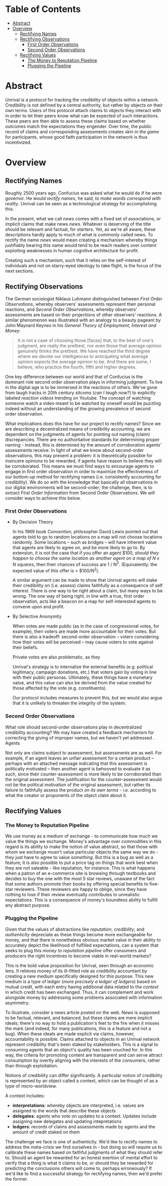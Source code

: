 
# Table of Contents

-   [Abstract](#orgcdf47f9)
-   [Overview](#org4006e73)
    -   [Rectifying Names](#orge4dab81)
    -   [Rectifying Observations](#org7d16240)
        -   [First Order Observations](#org21a7be1)
        -   [Second Order Observations](#orgd6fc978)
    -   [Rectifying Values](#org3b45504)
        -   [The Money to Reputation Pipeline](#org90b9eb5)
        -   [Plugging the Pipeline](#org8cab881)



<a id="orgcdf47f9"></a>

# Abstract

Unrival is a protocol for tracking the credibility of objects within a network.  Credibility is not defined by a central authority, but rather by objects on their own terms.  Users of this protocol attach claims to objects they interact with in order to let their peers know what can be expected of such interactions.  These peers are then able to assess these claims based on whether outcomes match the expectations they engender.  Over time, the public record of claims and corresponding assessments creates *skin in the game* for participants, whose good faith participation in the network is thus incentivized.


<a id="org4006e73"></a>

# Overview


<a id="orge4dab81"></a>

## Rectifying Names

Roughly 2500 years ago, Confucius was asked what he would do if he were governor.  He would *rectify names*, he said, *to make words correspond with reality*.  Unrival can be seen as a technological strategy for accomplishing this.  

In the present, what we call *news* comes with a fixed set of associations, or implicit claims that make news *news*.  Whatever is deserving of the title should be relevant and factual, for starters.  Yet, as we're all aware, these descriptions hardly apply to much of what is commonly called news.  To rectify the name *news* would mean creating a mechanism whereby things justifiably bearing this name would tend to be reach readers over content exploiting weaknesses in human cognitive architecture for profit.

Creating such a mechanism, such that it relies on the self-interest of individuals and not on starry-eyed ideology to take flight, is the focus of the next sections.


<a id="org7d16240"></a>

## Rectifying Observations

The German sociologist Niklaus Luhmann distinguished between *First Order Observations*, whereby observers' assessments represent their personal reactions, and *Second Order Observations*, whereby observers' assessments are based on their projections of other observers' reactions.  A similar phenomenon was illustrated with an analogy to a beauty pageant by John Maynard Keynes in his *General Theory of Employment, Interest and Money*:

> It is not a case of choosing those [faces] that, to the best of one's judgment, are really the prettiest, nor even those that average opinion genuinely thinks the prettiest. We have reached the third degree where we devote our intelligences to anticipating what average opinion expects the average opinion to be. And there are some, I believe, who practice the fourth, fifth and higher degrees.

One key difference between our world and that of Confucius is the dominant role second order observation plays in informing judgment.  To live in the digital age is to be immersed in the reactions of others.  We've gone from laugh tracks in 20th century sitcoms (*can I laugh now?*) to explicitly labeled *reaction videos* trending on Youtube.  The concept of watching someone watch a video meant to be watched by oneself would be puzzling indeed without an understanding of the growing prevalence of second order observation.

What implications does this have for our project to rectify names?  Since we are describing a decentralized means of credibility accounting, we are dependent on the judgments of agents for pointing out naming (claim) discrepancies.  There are no authoritative standards for determining proper naming - instead, this is determined by the amount of corroboration agents' assessments receive.  In light of what we know about second-order observations, this may present a problem: it is theoretically possible for insincere opinions to be rewarded, if agents have reason to believe they will be corroborated.  This means we must find ways to encourage agents to engage in first order observation in order to maximize the effectiveness of our bottom-up method for rectifying names (i.e. consistently accounting for credibility).  We do so with the knowledge that basically all observations in our digital environments will be second-order; the challenge, then, is to extract *First Order Information* from Second Order Observations.  We will consider ways to achieve this below.


<a id="org21a7be1"></a>

### First Order Observations

-   By Decision Theory

    In his 1969 book *Convention*, philosopher David Lewis pointed out that agents told to go to random locations on a map will not choose locations randomly.  Some locations &#x2013; such as bridges &#x2013; will have inherent value that agents are likely to agree on, and be more likely to go to.  By extension, it is not the case that if you offer an agent $100, *should they happen to choose the same location as another agent on a map of N x N squares*, then their chances of success are 1 / N<sup>2</sup>.  (Equivalently: the expected value of this offer is > $100/N<sup>2</sup>).
    
    A similar argument can be made to show that Unrival agents will stake their credibility on (i.e. assess) claims faithfully as a consequence of self interest.  There is one way to be right about a claim, but many ways to be wrong.  The one way of being right, in line with a true, first order observation, acts like a beacon on a map for self-interested agents to convene upon and profit.

-   By Selective Anonymity

    When votes are made public (as in the case of congressional votes, for example), then voters are made more accountable for their votes.  But there is also a tradeoff: second-order observation &#x2013; voters considering how their votes will be perceived &#x2013; may cause voters to vote against their beliefs.  
    
    Private votes are also problematic, as they 
    
    Unrival's strategy is to internalize the external benefits (e.g. political legitimacy, campaign donations, etc.) that voters gain by voting in line with their public personas.  Ultimately, these things have a monetary value, and this value can also be derived from the value created for those affected by the vote (e.g. constituents).  
    
    Our protocol includes measures to prevent this, but we would also argue that it is unlikely to threaten the integrity of the system.    


<a id="orgd6fc978"></a>

### Second Order Observations

What role should second-order observations play in decentralized credibility accounting?  We may have created a feedback mechanism for correcting the giving of improper names, but we haven't yet addressed .  Agents

Not only are claims subject to assessment, but assessments are as well.  For example, if an agent leaves an unfair assessment for a certain product &#x2013; perhaps with an attached message indicating that this assessment is politically motivated &#x2013; then another agent is behooved to evaluate it as such, since their counter-assessment is more likely to be corroborated than the original assessment.  The justification for the counter-assessment would not be the political motivation of the original assessment, but rather its failure to faithfully assess the product *on its own terms* - i.e. according to what the creator or proponents of the object claim about it.      


<a id="org3b45504"></a>

## Rectifying Values


<a id="org90b9eb5"></a>

### The Money to Reputation Pipeline

We use money as a medium of exchange - to communicate how much we value the things we exchange.  Money's advantage over commodities in this regard is its ability to make the notion of value abstract, so that those with whom we exchange musn't value particular objects the same way we do - they just have to agree to value *something*.  But this is a bug as well as a feature; it is also possible to put a price tag on things that work best when they are not saleable - like reputation, for instance.  This is what happens when a patron of an e-commerce site is browsing through textbooks and decides to buy the one with the most 5 star reviews, unaware of the fact that some authors promote their books by offering special benefits to five-star reviewers.  These reviewers are happy to oblige, since they have nothing to lose if their review eventually contributes to unrealistic expectations.  This is a consequence of money's boundless ability to fulfill any abstract purpose.  


<a id="org8cab881"></a>

### Plugging the Pipeline

Given that the values of abstractions like *reputation*, *credibility*, and *authenticity* depreciate as these things become more exchangeable for money, and that there is nonetheless obvious market value in their ability to accurately depict the likelihood of fulfilled expectations, can a system that seeks to plug this *money to reputation pipeline* offer consumers and producers the right incentives to become viable in real-world markets?

This is the bold value proposition for Unrival, seen through an economic lens.  It relieves money of its ill-fitted role as credibility accountant by creating a new medium specifically designed for this purpose.  This new medium is a type of ledger (*more precisely a ledger of ledgers*) based on mutual credit, with each entry having additional data related to the *context* in which credit has been exchanged.  Thus, it can complement and work alongside money by addressing some problems associated with information asymmetry.  

To illustrate, consider a news article posted on the web.  News is supposed to be factual, relevant, and balanced, but these claims are mere implicit ideals; there's no way to hold a publication's feet to the fire when it misses the mark (and indeed, for many publications, this is a feature and not a bug).  When these ideals are made explicit via claims, however, accountability is possible.  Claims attached to objects in an Unrival network represent credibility that's been staked by stakeholders.  This is a signal to consuming agents that an object's quality has been vouched for.  In this way, the criteria for promoting content are transparent and can serve attract consumption by overtly aligning with the interests of the consumers, rather than through exploitation.

Notions of credibility can differ significantly.  A particular notion of credibility is represented by an object called a context, which can be thought of as a type of micro-worldview.  

A context includes:

-   **interpretations**: whereby objects are interpreted, i.e. values are assigned to the words that describe these objects
-   **delegates**: agents who vote on updates to a context.  Updates include assigning new delegates and updating intepretations
-   **ledgers**: records of claims and assessments made by agents and the amount of credit staked on them

The challenge we face is one of authenticity.  We'd like to rectify names to address the meta-crisis we find ourselves in - but doing so will require us to calibrate these names based on faithful judgments of what they should refer to.  Should an agent be rewarded for an honest exertion of mental effort to verify that a thing is what it claims to be, or should they be rewarded for predicting the conclusions others will come to, perhaps erroneously?  If we'd like to find a successful strategy for rectifying names, then we'd prefer the former.

